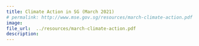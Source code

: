 ```yaml
---  
title: Climate Action in SG (March 2021)  
# permalink: http://www.mse.gov.sg/resources/march-climate-action.pdf
image:  
file_url:  ../resources/march-climate-action.pdf
description:  
---  
```

